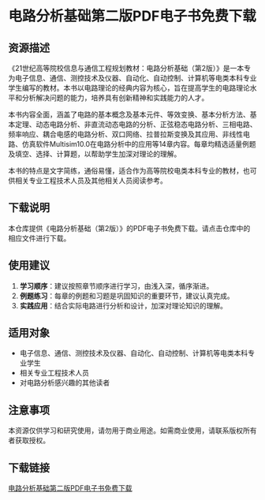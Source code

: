 # 电路分析基础第二版PDF电子书免费下载

## 资源描述

《21世纪高等院校信息与通信工程规划教材：电路分析基础（第2版）》是一本专为电子信息、通信、测控技术及仪器、自动化、自动控制、计算机等电类本科专业学生编写的教材。本书以电路理论的经典内容为核心，旨在提高学生的电路理论水平和分析解决问题的能力，培养具有创新精神和实践能力的人才。

本书内容全面，涵盖了电路的基本概念及基本元件、等效变换、基本分析方法、基本定理、动态电路分析、非直流动态电路的分析、正弦稳态电路分析、三相电路、频率响应、耦合电感的电路分析、双口网络、拉普拉斯变换及其应用、非线性电路、仿真软件Multisim10.0在电路分析中的应用等14章内容。每章均精选适量例题及填空、选择、计算题，以帮助学生加深对理论的理解。

本书的特点是文字简练，通俗易懂，适合作为高等院校电类本科专业的教材，也可供相关专业工程技术人员及其他相关人员阅读参考。

## 下载说明

本仓库提供《电路分析基础（第2版）》的PDF电子书免费下载。请点击仓库中的相应文件进行下载。

## 使用建议

1. **学习顺序**：建议按照章节顺序进行学习，由浅入深，循序渐进。
2. **例题练习**：每章的例题和习题是巩固知识的重要环节，建议认真完成。
3. **实践应用**：结合实际电路进行分析和设计，加深对理论知识的理解。

## 适用对象

- 电子信息、通信、测控技术及仪器、自动化、自动控制、计算机等电类本科专业学生
- 相关专业工程技术人员
- 对电路分析感兴趣的其他读者

## 注意事项

本资源仅供学习和研究使用，请勿用于商业用途。如需商业使用，请联系版权所有者获取授权。

## 下载链接

[电路分析基础第二版PDF电子书免费下载](https://pan.quark.cn/s/cfac07a4763f)